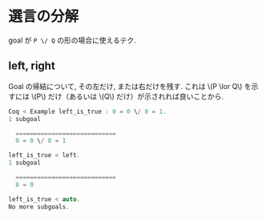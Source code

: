 # 選言の分解

goal が `P \/ Q` の形の場合に使えるテク.

## left, right

Goal の帰結について, その左だけ, または右だけを残す.
これは \\(P \lor Q\\) を示すには \\(P\\) だけ（あるいは \\(Q\\) だけ）が示されれば良いことから.

```c
Coq < Example left_is_true : 0 = 0 \/ 0 = 1.
1 subgoal

  ============================
  0 = 0 \/ 0 = 1

left_is_true < left.
1 subgoal

  ============================
  0 = 0

left_is_true < auto.
No more subgoals.
```
